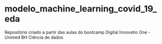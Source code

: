 # modelo_machine_learning_covid_19_eda

Repositório criado a partir das aulas do bootcamp Digital Innovatio One - Unimed BH Ciência de dados 
